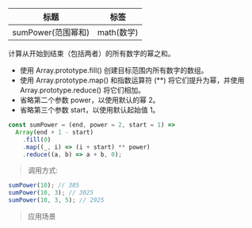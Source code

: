 | 标题               | 标签       |
| ------------------ | ---------- |
| sumPower(范围幂和) | math(数学) |

计算从开始到结束（包括两者）的所有数字的幂之和。

- 使用 Array.prototype.fill() 创建目标范围内所有数字的数组。
- 使用 Array.prototype.map() 和指数运算符 (\*\*) 将它们提升为幂，并使用 Array.prototype.reduce() 将它们相加。
- 省略第二个参数 power，以使用默认的幂 2。
- 省略第三个参数 start，以使用默认起始值 1。

```js
const sumPower = (end, power = 2, start = 1) =>
  Array(end + 1 - start)
    .fill(0)
    .map((_, i) => (i + start) ** power)
    .reduce((a, b) => a + b, 0);
```

> 调用方式:

```js
sumPower(10); // 385
sumPower(10, 3); // 3025
sumPower(10, 3, 5); // 2925
```

> 应用场景
